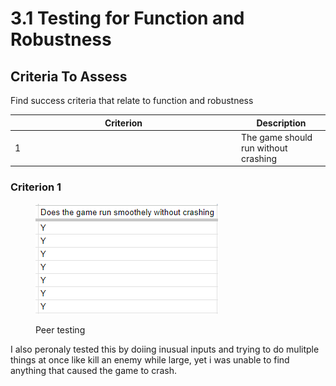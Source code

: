 # 3.1 Testing for Function and Robustness

## Criteria To Assess

Find success criteria that relate to function and robustness

<table><thead><tr><th width="348">Criterion</th><th>Description</th></tr></thead><tbody><tr><td>1</td><td>The game should run without crashing</td></tr></tbody></table>

### Criterion 1

<figure><img src="../.gitbook/assets/image (26).png" alt=""><figcaption><p>Peer testing</p></figcaption></figure>



I also peronaly tested this by doiing inusual inputs and trying to do mulitple things at once like kill an enemy while large, yet i was unable to find anything that caused the game to crash.



